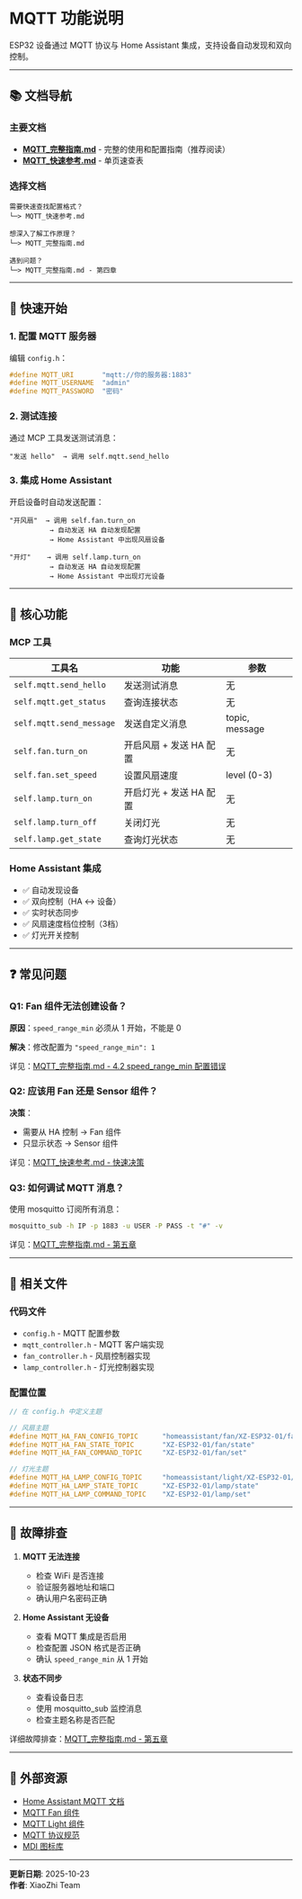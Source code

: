 # MQTT 功能说明

ESP32 设备通过 MQTT 协议与 Home Assistant 集成，支持设备自动发现和双向控制。

---

## 📚 文档导航

### 主要文档

- **[MQTT_完整指南.md](MQTT_完整指南.md)** - 完整的使用和配置指南（推荐阅读）
- **[MQTT_快速参考.md](MQTT_快速参考.md)** - 单页速查表

### 选择文档

```
需要快速查找配置格式？
└─> MQTT_快速参考.md

想深入了解工作原理？
└─> MQTT_完整指南.md

遇到问题？
└─> MQTT_完整指南.md - 第四章
```

---

## 🚀 快速开始

### 1. 配置 MQTT 服务器

编辑 `config.h`：

```cpp
#define MQTT_URI       "mqtt://你的服务器:1883"
#define MQTT_USERNAME  "admin"
#define MQTT_PASSWORD  "密码"
```

### 2. 测试连接

通过 MCP 工具发送测试消息：

```
"发送 hello"  → 调用 self.mqtt.send_hello
```

### 3. 集成 Home Assistant

开启设备时自动发送配置：

```
"开风扇"  → 调用 self.fan.turn_on
          → 自动发送 HA 自动发现配置
          → Home Assistant 中出现风扇设备

"开灯"    → 调用 self.lamp.turn_on
          → 自动发送 HA 自动发现配置
          → Home Assistant 中出现灯光设备
```

---

## 🎯 核心功能

### MCP 工具

| 工具名 | 功能 | 参数 |
|--------|------|------|
| `self.mqtt.send_hello` | 发送测试消息 | 无 |
| `self.mqtt.get_status` | 查询连接状态 | 无 |
| `self.mqtt.send_message` | 发送自定义消息 | topic, message |
| `self.fan.turn_on` | 开启风扇 + 发送 HA 配置 | 无 |
| `self.fan.set_speed` | 设置风扇速度 | level (0-3) |
| `self.lamp.turn_on` | 开启灯光 + 发送 HA 配置 | 无 |
| `self.lamp.turn_off` | 关闭灯光 | 无 |
| `self.lamp.get_state` | 查询灯光状态 | 无 |

### Home Assistant 集成

- ✅ 自动发现设备
- ✅ 双向控制（HA ↔ 设备）
- ✅ 实时状态同步
- ✅ 风扇速度档位控制（3档）
- ✅ 灯光开关控制

---

## ❓ 常见问题

### Q1: Fan 组件无法创建设备？

**原因**：`speed_range_min` 必须从 1 开始，不能是 0

**解决**：修改配置为 `"speed_range_min": 1`

详见：[MQTT_完整指南.md - 4.2 speed_range_min 配置错误](MQTT_完整指南.md#42-问题speed_range_min-配置错误)

### Q2: 应该用 Fan 还是 Sensor 组件？

**决策**：
- 需要从 HA 控制 → Fan 组件
- 只显示状态 → Sensor 组件

详见：[MQTT_快速参考.md - 快速决策](MQTT_快速参考.md#-快速决策)

### Q3: 如何调试 MQTT 消息？

使用 mosquitto 订阅所有消息：

```bash
mosquitto_sub -h IP -p 1883 -u USER -P PASS -t "#" -v
```

详见：[MQTT_完整指南.md - 第五章](MQTT_完整指南.md#第五章调试与故障排查)

---

## 🔗 相关文件

### 代码文件

- `config.h` - MQTT 配置参数
- `mqtt_controller.h` - MQTT 客户端实现
- `fan_controller.h` - 风扇控制器实现
- `lamp_controller.h` - 灯光控制器实现

### 配置位置

```cpp
// 在 config.h 中定义主题

// 风扇主题
#define MQTT_HA_FAN_CONFIG_TOPIC      "homeassistant/fan/XZ-ESP32-01/fan/config"
#define MQTT_HA_FAN_STATE_TOPIC       "XZ-ESP32-01/fan/state"
#define MQTT_HA_FAN_COMMAND_TOPIC     "XZ-ESP32-01/fan/set"

// 灯光主题
#define MQTT_HA_LAMP_CONFIG_TOPIC     "homeassistant/light/XZ-ESP32-01/lamp/config"
#define MQTT_HA_LAMP_STATE_TOPIC      "XZ-ESP32-01/lamp/state"
#define MQTT_HA_LAMP_COMMAND_TOPIC    "XZ-ESP32-01/lamp/set"
```

---

## 🔧 故障排查

1. **MQTT 无法连接**
   - 检查 WiFi 是否连接
   - 验证服务器地址和端口
   - 确认用户名密码正确

2. **Home Assistant 无设备**
   - 查看 MQTT 集成是否启用
   - 检查配置 JSON 格式是否正确
   - 确认 `speed_range_min` 从 1 开始

3. **状态不同步**
   - 查看设备日志
   - 使用 mosquitto_sub 监控消息
   - 检查主题名称是否匹配

详细故障排查：[MQTT_完整指南.md - 第五章](MQTT_完整指南.md#第五章调试与故障排查)

---

## 📖 外部资源

- [Home Assistant MQTT 文档](https://www.home-assistant.io/integrations/mqtt/)
- [MQTT Fan 组件](https://www.home-assistant.io/integrations/fan.mqtt/)
- [MQTT Light 组件](https://www.home-assistant.io/integrations/light.mqtt/)
- [MQTT 协议规范](https://mqtt.org/)
- [MDI 图标库](https://pictogrammers.com/library/mdi/)

---

**更新日期**: 2025-10-23  
**作者**: XiaoZhi Team

